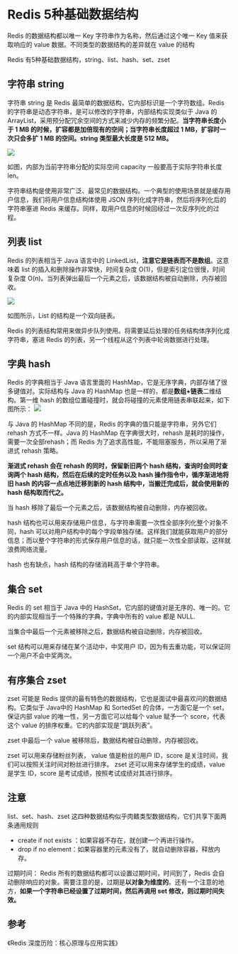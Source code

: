 # Redis 5种基础数据结构

Redis 的数据结构都以唯一 Key 字符串作为名称，然后通过这个唯一 Key 值来获取响应的 value 数据。不同类型的数据结构的差异就在 value 的结构

Redis 有5种基础数据结构，string、list、hash、set、zset

## 字符串 string
字符串 string 是 Redis 最简单的数据结构，它内部标识是一个字符数组。Redis 的字符串是动态字符串，是可以修改的字符串，内部结构实现类似于 Java 的 ArrayList，采用预分配冗余空间的方式来减少内存的频繁分配。**当字符串长度小于 1 MB 的时候，扩容都是加倍现有的空间；当字符串长度超过 1 MB，扩容时一次只会多扩 1 MB 的空间。string 类型最大长度是 512 MB。**

![](https://note.youdao.com/yws/api/personal/file/63980F8F9EC34565A42539F99794ED3D?method=download&shareKey=03bab7d4feef5d19d60af4b7b6697725)

如图，内部为当前字符串分配的实际空间 capacity 一般要高于实际字符串长度 len。

字符串结构是使用非常广泛、最常见的数据结构。一个典型的使用场景就是缓存用户信息，我们将用户信息结构体使用 JSON 序列化成字符串，然后将序列化后的字符串塞进 Redis 来缓存。同样，取用户信息的时候回经过一次反序列化的过程。

## 列表 list
Redis 的列表相当于 Java 语言中的 LinkedList，**注意它是链表而不是数组**。这意味着 list 的插入和删除操作非常快，时间复杂度 O(1)，但是索引定位很慢，时间复杂度 O(n)。当列表弹出最后一个元素之后，该数据结构被自动删除，内存被回收。

![](https://note.youdao.com/yws/api/personal/file/E0AE5E8B7B604F34A040970CF5DF36C3?method=download&shareKey=33d05582394f580335490dfe7a8a66bf)

如图所示，List 的结构是一个双向链表。

Redis 的列表结构常用来做异步队列使用。将需要延后处理的任务结构体序列化成字符串，塞进 Redis 的列表，另一个线程从这个列表中轮询数据进行处理。


## 字典 hash
Redis 的字典相当于 Java 语言里面的 HashMap，它是无序字典，内部存储了很多键值对。实际结构与 Java 的 HashMap 也是一样的，都是**数组+链表**二维结构。第一维 hash 的数组位置碰撞时，就会将碰撞的元素使用链表串联起来，如下图所示：
![](https://note.youdao.com/yws/api/personal/file/0F6E645E36DF4EF69740077359E49427?method=download&shareKey=fe99077c5cf255f13280cd14c09de3e3)

与 Java 的 HashMap 不同的是，Redis 的字典的值只能是字符串，另外它们 rehash 方式不一样。Java 的 HashMap 在字典很大时，rehash 是耗时的操作，需要一次全部rehash；而 Redis 为了追求高性能，不能阻塞服务，所以采用了渐进式 rehash 策略。

**渐进式 rehash 会在 rehash 的同时，保留新旧两个 hash 结构，查询时会同时查询两个 hash 结构，然后在后续的定时任务以及 hash 操作指令中，循序渐进地将旧 hash 的内容一点点地迁移到新的 hash 结构中，当搬迁完成后，就会使用新的 hash 结构取而代之。**

当 hash 移除了最后一个元素之后，该数据结构被自动删除，内存被回收。

hash 结构也可以用来存储用户信息，与字符串需要一次性全部序列化整个对象不同，hash 可以对用户结构中的每个字段单独存储。这样我们就能获取用户的部分信息；而以整个字符串的形式保存用户信息的话，就只能一次性全部读取，这样就浪费网络流量。

hash 也有缺点，hash 结构的存储消耗高于单个字符串。

## 集合 set
Redis 的 set 相当于 Java 中的 HashSet，它内部的键值对是无序的、唯一的。它的内部实现相当于一个特殊的字典，字典中所有的 value 都是 NULL.

当集合中最后一个元素被移除之后，数据结构被自动删除，内存被回收。

set 结构可以用来存储在某个活动中，中奖用户 ID，因为有去重功能，可以保证同一个用户不会中奖两次。


## 有序集合 zset
zset 可能是 Redis 提供的最有特色的数据结构，它也是面试中最喜欢问的数据结构。它类似于 Java中的 HashMap 和 SortedSet 的合体，一方面它是一个 set，保证内部 value 的唯一性，另一方面它可以给每个 value 赋予一个 score，代表这个 value 的排序权重。它的内部实现是“跳跃列表”。

zset 中最后一个 value 被移除后，数据结构被自动删除，内存被回收。

zset 可以用来存储粉丝列表， value 值是粉丝的用户 ID，score 是关注时间，我们可以按照关注时间对粉丝进行排序。
zset 还可以用来存储学生的成绩，value 是学生 ID，score 是考试成绩，按照考试成绩对其进行排序。


## 注意
list、set、hash、zset 这四种数据结构似乎肉鳍类型数据结构，它们共享下面两条通用规则
- create if not exists ：如果容器不存在，就创建一个再进行操作。
- drop if no element：如果容器里的元素没有了，就自动删除容器，释放内存。

过期时间：
Redis 所有的数据结构都可以设置过期时间，时间到了，Redis 会自动删除响应的对象。需要注意的是，过期是**以对象为维度的**。还有一个注意的地方，**如果一个字符串已经设置了过期时间，然后再调用 set 修改，则过期时间失效。**

## 参考
《Redis 深度历险：核心原理与应用实践》
